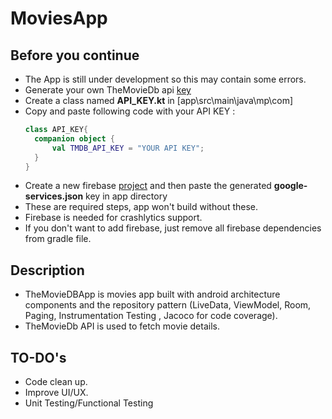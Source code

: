 # MoviesApp 
Before you continue
------
* The App is still under development so this may contain some errors.<br>
* Generate your own TheMovieDb api [key](https://developers.themoviedb.org/3/getting-started/introduction) <br>
* Create a class named **API_KEY.kt** in [app\src\main\java\mp\com]
* Copy and paste following code with your API KEY :
  ```kotlin
  class API_KEY{
    companion object {
        val TMDB_API_KEY = "YOUR API KEY";
    }
  }
  ```
 * Create a new firebase [project](https://console.firebase.google.com) and then paste the generated **google-services.json** key in app directory
 * These are required steps, app won't build without these. 
 * Firebase is needed for crashlytics support. 
 * If you don't want to add firebase, just remove all firebase dependencies from gradle file.


Description
---------
* TheMovieDBApp is movies app built with android architecture components and the repository pattern (LiveData, ViewModel, Room, Paging, Instrumentation Testing , Jacoco for code coverage).<br>
* TheMovieDb API is used to fetch movie details.

TO-DO's
---------
* Code clean up.
* Improve UI/UX.
* Unit Testing/Functional Testing

